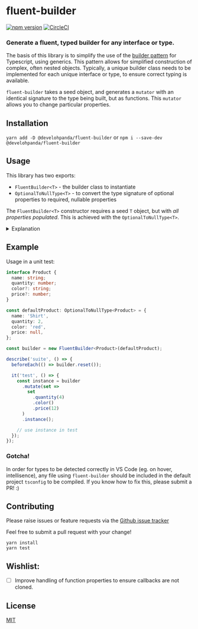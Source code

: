 # fluent-builder 
[![npm version](https://badge.fury.io/js/fluent-builder.svg)](https://badge.fury.io/js/fluent-builder) [![CircleCI](https://circleci.com/gh/develohpanda/fluent-builder.svg?style=svg)](https://circleci.com/gh/develohpanda/fluent-builder)

### Generate a fluent, typed builder for any interface or type.

The basis of this library is to simplify the use of the [builder pattern](https://sourcemaking.com/design_patterns/builder) for Typescript, using generics. This pattern allows for simplified construction of complex, often nested objects. Typically, a unique builder class needs to be implemented for each unique interface or type, to ensure correct typing is available.

`fluent-builder` takes a seed object, and generates a `mutator` with an identical signature to the type being built, but as functions. This `mutator` allows you to change particular properties.

## Installation

`yarn add -D @develohpanda/fluent-builder` or `npm i --save-dev @develohpanda/fluent-builder`

## Usage

This library has two exports:

- `FluentBuilder<T>` - the builder class to instantiate
- `OptionalToNullType<T>` - to convert the type signature of optional properties to required, nullable properties

The `FluentBuilder<T>` constructor requires a seed `T` object, but with _all properties populated_. This is achieved with the `OptionalToNullType<T>`. 

<details>
<summary>Explanation</code></summary>

As a side effect of types not existing at runtime, all unset optional properties on the seed object will not have a subsequent mutator function. 

The proxy type `OptionalToNullType<T>` will convert the type signature of optional properties from `{ num?: number }` to `{ num: number | null }`;
</details>

## Example

Usage in a unit test:

```ts
interface Product {
  name: string;
  quantity: number;
  color?: string;
  price?: number;
}

const defaultProduct: OptionalToNullType<Product> = {
  name: 'Shirt',
  quantity: 2,
  color: 'red',
  price: null,
};

const builder = new FluentBuilder<Product>(defaultProduct);

describe('suite', () => {
  beforeEach(() => builder.reset());

  it('test', () => {
    const instance = builder
      .mutate(set =>
        set
          .quantity(4)
          .color()
          .price(12)
      )
      .instance();

    // use instance in test
  });
});

```

### Gotcha!

In order for types to be detected correctly in VS Code (eg. on hover, intellisence), any file using `fluent-builder` should be included in the default project `tsconfig` to be compiled. If you know how to fix this, please submit a PR! :)

## Contributing

Please raise issues or feature requests via the [Github issue tracker](https://github.com/develohpanda/fluent-builder/issues?q=is%3Aissue+is%3Aopen+sort%3Aupdated-desc)

Feel free to submit a pull request with your change!

```
yarn install
yarn test
```

## Wishlist:
- [ ] Improve handling of function properties to ensure callbacks are not cloned.

## License

[MIT](LICENSE)

